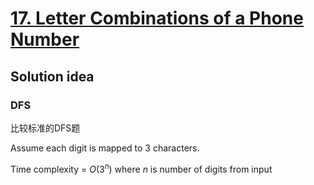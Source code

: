 # [17. Letter Combinations of a Phone Number](https://leetcode.com/problems/letter-combinations-of-a-phone-number/)

## Solution idea

### DFS

比较标准的DFS题


Assume each digit is mapped to $3$ characters.

Time complexity = $O(3^n)$ where $n$ is number of digits from input